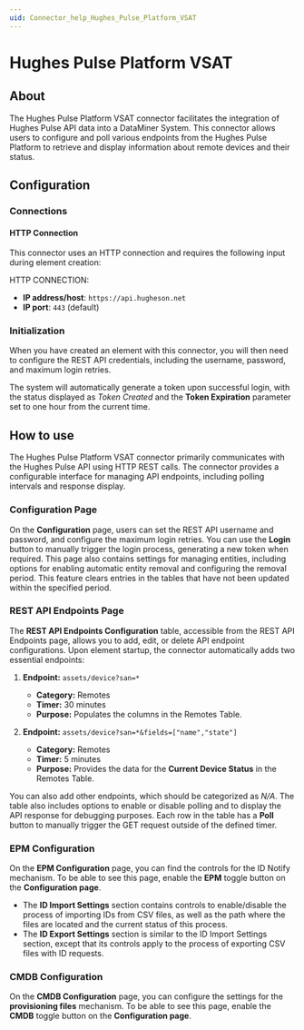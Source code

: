 ```yaml
---
uid: Connector_help_Hughes_Pulse_Platform_VSAT
---
```


# Hughes Pulse Platform VSAT

## About

The Hughes Pulse Platform VSAT connector facilitates the integration of Hughes Pulse API data into a DataMiner System. This connector allows users to configure and poll various endpoints from the Hughes Pulse Platform to retrieve and display information about remote devices and their status.

## Configuration

### Connections

#### HTTP Connection

This connector uses an HTTP connection and requires the following input during element creation:

HTTP CONNECTION:

- **IP address/host**: `https://api.hugheson.net`
- **IP port**: `443` (default)

### Initialization

When you have created an element with this connector, you will then need to configure the REST API credentials, including the username, password, and maximum login retries.

The system will automatically generate a token upon successful login, with the status displayed as *Token Created* and the **Token Expiration** parameter set to one hour from the current time.

## How to use

The Hughes Pulse Platform VSAT connector primarily communicates with the Hughes Pulse API using HTTP REST calls. The connector provides a configurable interface for managing API endpoints, including polling intervals and response display.

### Configuration Page

On the **Configuration** page, users can set the REST API username and password, and configure the maximum login retries. You can use the **Login** button to manually trigger the login process, generating a new token when required. 
This page also contains settings for managing entities, including options for enabling automatic entity removal and configuring the removal period. This feature clears entries in the tables that have not been updated within the specified period.

### REST API Endpoints Page

The **REST API Endpoints Configuration** table, accessible from the REST API Endpoints page, allows you to add, edit, or delete API endpoint configurations. Upon element startup, the connector automatically adds two essential endpoints:

1. **Endpoint:** `assets/device?san=*`
   - **Category:** Remotes
   - **Timer:** 30 minutes
   - **Purpose:** Populates the columns in the Remotes Table.

1. **Endpoint:** `assets/device?san=*&fields=["name","state"]`
   - **Category:** Remotes
   - **Timer:** 5 minutes
   - **Purpose:** Provides the data for the **Current Device Status** in the Remotes Table.

You can also add other endpoints, which should be categorized as *N/A*. The table also includes options to enable or disable polling and to display the API response for debugging purposes. Each row in the table has a **Poll** button to manually trigger the GET request outside of the defined timer.

### EPM Configuration

On the **EPM Configuration** page, you can find the controls for the ID Notify mechanism. To be able to see this page, enable the **EPM** toggle button on the **Configuration page**.

- The **ID Import Settings** section contains controls to enable/disable the process of importing IDs from CSV files, as well as the path where the files are located and the current status of this process.
- The **ID Export Settings** section is similar to the ID Import Settings section, except that its controls apply to the process of exporting CSV files with ID requests.

### CMDB Configuration

On the **CMDB Configuration** page, you can configure the settings for the **provisioning files** mechanism. To be able to see this page, enable the **CMDB** toggle button on the **Configuration page**.
